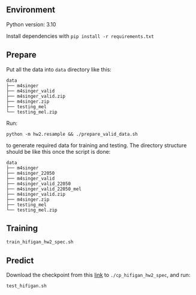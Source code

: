 ## Environment
Python version: 3.10

Install dependencies with `pip install -r requirements.txt
`

## Prepare
Put all the data into `data` directory like this:
```
data
├── m4singer
├── m4singer_valid
├── m4singer_valid.zip
├── m4singer.zip
├── testing_mel
└── testing_mel.zip
```
Run:
```
python -m hw2.resample && ./prepare_valid_data.sh
```
to generate required data for training and testing.
The directory structure should be like this once the script is done:
```
data
├── m4singer
├── m4singer_22050
├── m4singer_valid
├── m4singer_valid_22050
├── m4singer_valid_22050_mel
├── m4singer_valid.zip
├── m4singer.zip
├── testing_mel
└── testing_mel.zip
```

## Training
```
train_hifigan_hw2_spec.sh
```

## Predict
Download the checkpoint from this [link](https://www.dropbox.com/scl/fi/b0kdwrxufq91tp5jm8b6j/g_00050000?rlkey=20bved2g0ijev9zx0yycnlv3u&dl=0) to `./cp_hifigan_hw2_spec`, and run:
```
test_hifigan.sh
```
